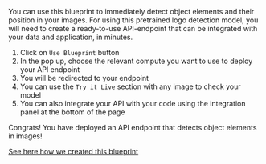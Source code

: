 You can use this blueprint to immediately detect object elements and their position in your images.
For using this pretrained logo detection model, you will need to create a ready-to-use API-endpoint that can be integrated with your data and application, in minutes.
1. Click on `Use Blueprint` button
2. In the pop up, choose the relevant compute you want to use to deploy your API endpoint
3. You will be redirected to your endpoint
4. You can use the `Try it Live` section with any image to check your model
5. You can also integrate your API with your code using the integration panel at the bottom of the page

Congrats! You have deployed an API endpoint that detects object elements in images!

[See here how we created this blueprint](https://github.com/cnvrg/Blueprints/tree/main/Object%20Detection)


